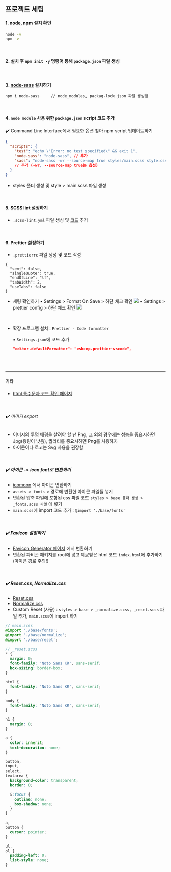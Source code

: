 ## 프로젝트 세팅

#### 1. node, npm 설치 확인

```bash
node -v
npm -v
```

</br>

#### 2. 설치 후 `npm init -y` 명령어 통해 `package.json` 파일 생성

</br>

#### 3. <a href="https://www.npmjs.com/package/node-sass">node-sass</a> 설치하기

```bash
npm i node-sass     // node_modules, packag-lock.json 파일 생성됨
```

</br>

#### 4. `node module` 사용 위한 `package.json` script 코드 추가

✔️ Command Line Interface에서 필요한 옵션 찾아 npm script 업데이트하기

```json
{
  "scripts": {
    "test": "echo \"Error: no test specified\" && exit 1",
    "node-sass": "node-sass", // 추가
    "sass": "node-sass -wr --source-map true styles/main.scss style.css"
    // 추가 (-wr, --source-map true는 옵션)
  }
}
```

- styles 폴더 생성 및 style > main.scss 파일 생성

</br>

#### 5. SCSS lint 설정하기

- `.scss-lint.yml` 파일 생성 및 <a href="https://gist.github.com/rohjs/e3fde744756de0d142ec2820c1cf4fcd">코드</a> 추가

</br>

#### 6. Prettier 설정하기

- `.prettierrc` 파일 생성 및 코드 작성

```
{
  "semi": false,
  "singleQuote": true,
  "endOfLine": "lf",
  "tabWidth": 2,
  "useTabs": false
}
```

- 세팅 확인하기
  ▪️ Settings > Format On Save > 하단 체크 확인
  <image src="./assets/images/reademe-images/prettier-setting1.png"/>
  ▪️ Settings > prettier config > 하단 체크 확인
  <image src="./assets/images/reademe-images/prettier-setting2.png"/>

<br/>

- 확장 프로그램 설치 : `Prettier - Code formatter`

  ▪️ `Settings.json`에 코드 추가

  ```json
  "editor.defaultFormatter": "esbenp.prettier-vscode",
  ```

<br/>
<br/>

---

#### 기타

- <a href="https://tools.w3cub.com/html-entities">html 특수문자 코드 확인 페이지</a>

</br>

###### ✔️ 이미지 export

- 이미지의 투명 배경을 살려야 할 땐 Png, 그 외의 경우에는 성능을 중요시하면 Jpg(용량이 낮음), 퀄리티를 중요시하면 Png를 사용하자
- 아이콘이나 로고는 Svg 사용을 권장함

<br/>

##### ✔️ 아이콘 -> icon font로 변환하기

- <a href="https://icomoon.io/app/#/select">icomoon</a> 에서 아이콘 변환하기
- `assets > fonts >` 경로에 변환한 아이콘 파일들 넣기
- 변환된 압축 파일에 포함된 css 파일 코드 `styles > base 폴더 생성 > _fonts.scss 파일` 에 넣기
- `main.scss`에 import 코드 추가 : `@import './base/fonts'`

<br/>

##### ✔️ Favicon 설정하기

- <a href="https://realfavicongenerator.net/">Favicon Generator 페이지</a> 에서 변환하기
- 변환된 파비콘 패키지를 root에 넣고 제공받은 html 코드 `index.html`에 추가하기 (아이콘 경로 주의!)

<br/>

##### ✔️ Reset.css, Normalize.css

- <a href="https://meyerweb.com/eric/tools/css/reset/">Reset.css</a>
- <a href="https://necolas.github.io/normalize.css/">Normalize.css</a>
- Custom Reset (사용) : `styles > base > _normalize.scss, _reset.scss` 파일 추가, `main.scss`에 import 하기

```scss
// main.scss
@import './base/fonts';
@import './base/normalize';
@import './base/reset';
```

```scss
// _reset.scss
* {
  margin: 0;
  font-family: 'Noto Sans KR', sans-serif;
  box-sizing: border-box;
}

html {
  font-family: 'Noto Sans KR', sans-serif;
}

body {
  font-family: 'Noto Sans KR', sans-serif;
}

h1 {
  margin: 0;
}

a {
  color: inherit;
  text-decoration: none;
}

button,
input,
select,
textarea {
  background-color: transparent;
  border: 0;

  &:focus {
    outline: none;
    box-shadow: none;
  }
}

a,
button {
  cursor: pointer;
}

ul,
ol {
  padding-left: 0;
  list-style: none;
}
```

<br/>
